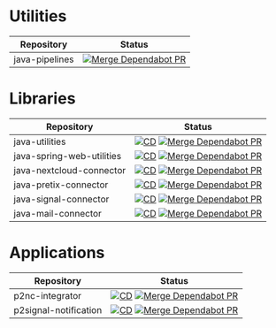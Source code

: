 # Utilities
| Repository | Status |
| -- | -- |
| java-pipelines | [![Merge Dependabot PR](https://github.com/derBobby/java-pipelines/actions/workflows/dependabot-automerge.yml/badge.svg)](https://github.com/derBobby/java-pipelines/actions/workflows/dependabot-automerge.yml) |


# Libraries
| Repository | Status |
| -- | -- |
| java-utilities | [![CD](https://github.com/derBobby/java-utilities/actions/workflows/test-and-publish.yml/badge.svg)](https://github.com/derBobby/java-utilities/actions/workflows/test-and-publish.yml) [![Merge Dependabot PR](https://github.com/derBobby/java-utilities/actions/workflows/dependabot-automerge.yml/badge.svg)](https://github.com/derBobby/java-utilities/actions/workflows/dependabot-automerge.yml) |
| java-spring-web-utilities | [![CD](https://github.com/derBobby/java-spring-web-utilities/actions/workflows/test-and-publish.yml/badge.svg)](https://github.com/derBobby/java-spring-web-utilities/actions/workflows/test-and-publish.yml) [![Merge Dependabot PR](https://github.com/derBobby/java-spring-web-utilities/actions/workflows/dependabot-automerge.yml/badge.svg)](https://github.com/derBobby/java-spring-web-utilities/actions/workflows/dependabot-automerge.yml) |
| java-nextcloud-connector | [![CD](https://github.com/derBobby/java-nextcloud-connector/actions/workflows/test-and-publish.yml/badge.svg)](https://github.com/derBobby/java-nextcloud-connector/actions/workflows/test-and-publish.yml) [![Merge Dependabot PR](https://github.com/derBobby/java-nextcloud-connector/actions/workflows/dependabot-automerge.yml/badge.svg)](https://github.com/derBobby/java-nextcloud-connector/actions/workflows/dependabot-automerge.yml) |
| java-pretix-connector | [![CD](https://github.com/derBobby/java-pretix-connector/actions/workflows/test-and-publish.yml/badge.svg)](https://github.com/derBobby/java-pretix-connector/actions/workflows/test-and-publish.yml) [![Merge Dependabot PR](https://github.com/derBobby/java-pretix-connector/actions/workflows/dependabot-automerge.yml/badge.svg)](https://github.com/derBobby/java-pretix-connector/actions/workflows/dependabot-automerge.yml) |
| java-signal-connector | [![CD](https://github.com/derBobby/java-signal-connector/actions/workflows/test-and-publish.yml/badge.svg)](https://github.com/derBobby/java-signal-connector/actions/workflows/test-and-publish.yml) [![Merge Dependabot PR](https://github.com/derBobby/java-signal-connector/actions/workflows/dependabot-automerge.yml/badge.svg)](https://github.com/derBobby/java-signal-connector/actions/workflows/dependabot-automerge.yml) |
| java-mail-connector | [![CD](https://github.com/derBobby/java-mail-connector/actions/workflows/test-and-publish.yml/badge.svg)](https://github.com/derBobby/java-mail-connector/actions/workflows/test-and-publish.yml) [![Merge Dependabot PR](https://github.com/derBobby/java-mail-connector/actions/workflows/dependabot-automerge.yml/badge.svg)](https://github.com/derBobby/java-mail-connector/actions/workflows/dependabot-automerge.yml) |


# Applications
| Repository | Status |
| -- | -- |
| p2nc-integrator | [![CD](https://github.com/derBobby/p2nc-integrator/actions/workflows/test-and-deploy.yml/badge.svg)](https://github.com/derBobby/p2nc-integrator/actions/workflows/test-and-deploy.yml) [![Merge Dependabot PR](https://github.com/derBobby/p2nc-integrator/actions/workflows/dependabot-automerge.yml/badge.svg)](https://github.com/derBobby/p2nc-integrator/actions/workflows/dependabot-automerge.yml) |
| p2signal-notification | [![CD](https://github.com/derBobby/p2signal-notification/actions/workflows/test-and-deploy.yml/badge.svg)](https://github.com/derBobby/p2signal-notification/actions/workflows/test-and-deploy.yml) [![Merge Dependabot PR](https://github.com/derBobby/p2signal-notification/actions/workflows/dependabot-automerge.yml/badge.svg)](https://github.com/derBobby/p2signal-notification/actions/workflows/dependabot-automerge.yml) |
